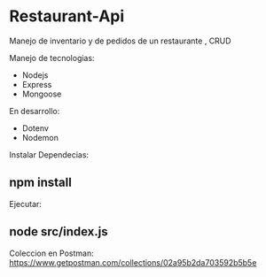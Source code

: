 # Restaurant-Api
Manejo de inventario y de pedidos de un restaurante , CRUD

Manejo de tecnologias: 
- Nodejs
- Express
- Mongoose

En desarrollo:
- Dotenv
- Nodemon
 
Instalar Dependecias: <br/>
## npm install

Ejecutar: <br/>
## node src/index.js

Coleccion en Postman: 
https://www.getpostman.com/collections/02a95b2da703592b5b5e
